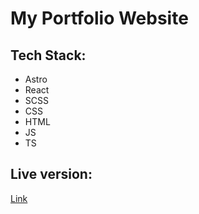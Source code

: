 <h1>My Portfolio Website</h1>
<h2>Tech Stack:</h2>
<ul>
    <li>Astro</li>
    <li>React</li>
    <li>SCSS</li>
    <li>CSS</li>
    <li>HTML</li>
    <li>JS</li>
    <li>TS</li>
</ul>
<h2>Live version:</h2>
<a href="https://krystiano13.github.io/portfolio-new">Link</a>
